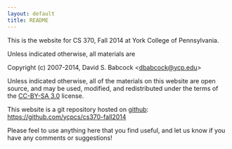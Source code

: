```yaml
---
layout: default
title: README
---
```


This is the website for CS 370, Fall 2014 at York College of
Pennsylvania.

Unless indicated otherwise, all materials are

Copyright (c) 2007-2014, David S. Babcock &lt;<dbabcock@ycp.edu>&gt;

Unless indicated otherwise, all of the materials on this website
are open source, and may be used, modified, and redistributed
under the terms of the <a href="http://creativecommons.org/licenses/by-sa/3.0/us/">CC-BY-SA 3.0</a>
license.

This website is a git repository hosted on [github](https://github.com): <https://github.com/ycpcs/cs370-fall2014>

Please feel to use anything here that you find useful,
and let us know if you have any comments or suggestions!

